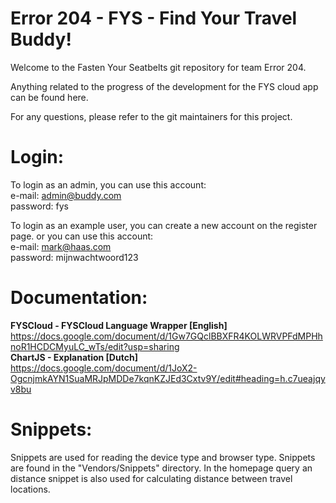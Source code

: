 # Error 204 - FYS - Find Your Travel Buddy!
Welcome to the Fasten Your Seatbelts git repository for team Error 204.

Anything related to the progress of the development for the FYS cloud app can be found here.

For any questions, please refer to the git maintainers for this project.

# Login:

To login as an admin, you can use this account: \
e-mail:     admin@buddy.com \
password:   fys

To login as an example user, you can create a new account on the register page. or you can use this account: \
e-mail:     mark@haas.com \
password:   mijnwachtwoord123


# Documentation:

**FYSCloud - FYSCloud Language Wrapper [English]** \
https://docs.google.com/document/d/1Gw7GQclBBXFR4KOLWRVPFdMPHhnoR1HCDCMyuLC_wTs/edit?usp=sharing \
**ChartJS - Explanation [Dutch]** \
https://docs.google.com/document/d/1JoX2-OgcnjmkAYN1SuaMRJpMDDe7kqnKZJEd3Cxtv9Y/edit#heading=h.c7ueajqyv8bu

# Snippets:

Snippets are used for reading the device type and browser type. Snippets are found in the "Vendors/Snippets" directory.
In the homepage query an distance snippet is also used for calculating distance between travel locations.
